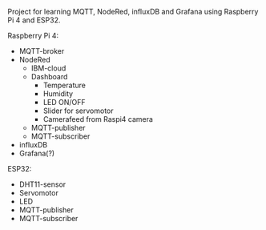 Project for learning MQTT, NodeRed, influxDB and Grafana using Raspberry Pi 4 and ESP32.

Raspberry Pi 4:
- MQTT-broker
- NodeRed
  - IBM-cloud
  - Dashboard
    - Temperature
    - Humidity
    - LED ON/OFF
    - Slider for servomotor
    - Camerafeed from Raspi4 camera    
  - MQTT-publisher
  - MQTT-subscriber
- influxDB
- Grafana(?)

ESP32:
- DHT11-sensor
- Servomotor
- LED
- MQTT-publisher
- MQTT-subscriber
